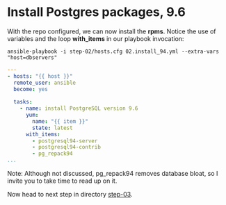 Install Postgres packages, 9.6
================

With the repo configured, we can now install the **rpms**. Notice the use of variables and the loop **with\_items** in our playbook invocation:

	ansible-playbook -i step-02/hosts.cfg 02.install_94.yml --extra-vars "host=dbservers"

``` yaml
---
- hosts: "{{ host }}"
  remote_user: ansible
  become: yes
 
  tasks:
    - name: install PostgreSQL version 9.6
      yum:
        name: "{{ item }}"
        state: latest
      with_items:
        - postgresql94-server
        - postgresql94-contrib
        - pg_repack94
...
```
Note: Although not discussed, pg\_repack94 removes database bloat, so I invite you to take time to read up on it.

Now head to next step in directory [step-03](https://github.com/4orbit/ansible-PG-tuto/tree/master/step-03).
